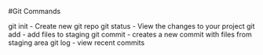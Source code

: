 #Git Commands

git init - Create new git repo
git status - View the changes to your project
git add - add files to staging
git commit - creates a new commit with files from staging area
git log - view recent commits
